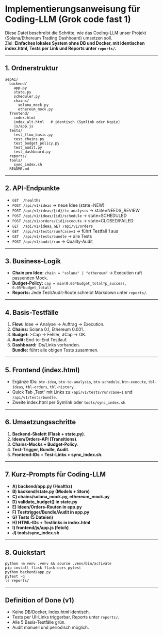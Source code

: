 # Implementierungsanweisung für Coding-LLM (Grok code fast 1)

Diese Datei beschreibt die Schritte, wie das Coding-LLM unser Projekt (Solana/Ethereum Trading Dashboard) umsetzen soll.  
Ziel: **Einfaches lokales System ohne DB und Docker, mit identischen index.html, Tests per Link und Reports unter `reports/`.**

---

## 1. Ordnerstruktur
```
sepAI/
  backend/
    app.py
    state.py
    scheduler.py
    chains/
      solana_mock.py
      ethereum_mock.py
  frontend/
    index.html
    index_alt.html   # identisch (Symlink oder Kopie)
    js/app.js
  tests/
    test_flow_basic.py
    test_chains.py
    test_budget_policy.py
    test_audit.py
    test_dashboard.py
  reports/
  tools/
    sync_index.sh
  README.md
```

---

## 2. API-Endpunkte
- `GET  /healthz`  
- `POST /api/v1/ideas` → neue Idee (state=NEW)  
- `POST /api/v1/ideas/{id}/to-analysis` → state=NEEDS_REVIEW  
- `POST /api/v1/ideas/{id}/schedule` → state=SCHEDULED  
- `POST /api/v1/orders/{id}/execute` → state=CLOSED/FAILED  
- `GET  /api/v1/ideas`, `GET /api/v1/orders`  
- `GET  /api/v1/tests/run?case=1` → führt Testfall 1 aus  
- `GET  /api/v1/tests/bundle` → alle Tests  
- `POST /api/v1/audit/run` → Quality-Audit  

---

## 3. Business-Logik
- **Chain pro Idee:** `chain = "solana" | "ethereum"` → Execution ruft passenden Mock.  
- **Budget-Policy:** `cap = min(0.05*budget_total*p_success, 0.05*budget_total)`  
- **Reports:** Jede Test/Audit-Route schreibt Markdown unter `reports/`.  

---

## 4. Basis-Testfälle
1. **Flow:** Idee → Analyse → Auftrag → Execution.  
2. **Chains:** Solana 0.1, Ethereum 0.001.  
3. **Budget:** >Cap → Fehler, ≤Cap → OK.  
4. **Audit:** End-to-End Testlauf.  
5. **Dashboard:** IDs/Links vorhanden.  
**Bundle:** führt alle obigen Tests zusammen.  

---

## 5. Frontend (index.html)
- Ergänze IDs: `btn-idea`, `btn-to-analysis`, `btn-schedule`, `btn-execute`, `tbl-ideas`, `tbl-orders`, `tbl-history`.  
- Quick Tab „Test“ mit Links zu `/api/v1/tests/run?case=1` und `/api/v1/tests/bundle`.  
- Zweite index.html per Symlink oder `tools/sync_index.sh`.  

---

## 6. Umsetzungsschritte
1. **Backend-Skelett (Flask + state.py)**.  
2. **Ideen/Orders-API (Transitions)**.  
3. **Chains-Mocks + Budget-Policy**.  
4. **Test-Trigger, Bundle, Audit**.  
5. **Frontend-IDs + Test-Links + sync_index.sh**.  

---

## 7. Kurz-Prompts für Coding-LLM
- **A) backend/app.py (Healthz)**  
- **B) backend/state.py (Models + Store)**  
- **C) chains/solana_mock.py, ethereum_mock.py**  
- **D) validate_budget() in state.py**  
- **E) Ideen/Orders-Routen in app.py**  
- **F) Testtrigger/Bundle/Audit in app.py**  
- **G) Tests (5 Dateien)**  
- **H) HTML-IDs + Testlinks in index.html**  
- **I) frontend/js/app.js (fetch)**  
- **J) tools/sync_index.sh**  

---

## 8. Quickstart
```
python -m venv .venv && source .venv/bin/activate
pip install flask flask-cors pytest
python backend/app.py
pytest -q
ls reports/
```

---

## Definition of Done (v1)
- Keine DB/Docker, index.html identisch.  
- Tests per UI-Links triggerbar, Reports unter `reports/`.  
- Alle 5 Basis-Testfälle grün.  
- Audit manuell und periodisch möglich.  
